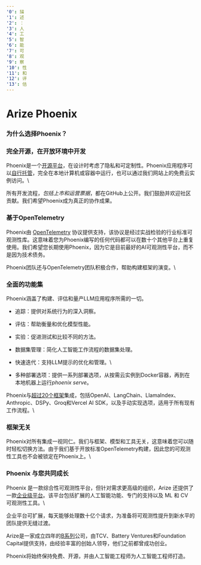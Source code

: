 ```yaml
---
'0': 描
'1': 述
'2': ：
'3': 人
'4': 工
'5': 智
'6': 能
'7': 可
'8': 观
'9': 察
'10': 性
'11': 和
'12': 评
'13': 估
---
```


# Arize Phoenix

### 为什么选择Phoenix？

### 完全开源，在开放环境中开发

Phoenix是一个[开源平台](https://github.com/Arize-ai/phoenix)，在设计时考虑了隐私和可定制性。Phoenix应用程序可以[自行托管](https://docs.arize.com/phoenix/deployment)，完全在本地计算机或容器中运行，也可以通过我们网站上的免费云实例访问。\


所有开发流程，_包括上市和运营票据_，都在GitHub上公开。我们鼓励并欢迎社区贡献。我们希望Phoenix成为真正的协作成果。

### 基于OpenTelemetry 

Phoenix由 [OpenTelemetry](https://opentelemetry.io/) 协议提供支持，该协议是经过实战检验的行业标准可观测性库。这意味着您为Phoenix编写的任何代码都可以在数十个其他平台上重复使用。我们希望您长期使用Phoenix，因为它是目前最好的AI可观测性平台，而不是因为技术债务。

Phoenix团队还与OpenTelemetry团队积极合作，帮助构建框架的演变。\


### 全面的功能集

Phoenix涵盖了构建、评估和量产LLM应用程序所需的一切。

* 追踪：提供对系统行为的深入洞察。
* 评估：帮助衡量和优化模型性能。
* 实验：促进测试和比较不同的方法。
* 数据集管理：简化人工智能工作流程的数据集处理。
* 快速迭代：支持LLM提示的优化和管理。\

* 多种部署选项：提供一系列部署选项，从按需云实例到Docker容器，再到在本地机器上运&#x884C;_&#x70;hoenix serve_。

Phoenix与[超过20个框架](https://docs.arize.com/phoenix/tracing/integrations-tracing)集成，包括OpenAI、LangChain、LlamaIndex、Anthropic、DSPy、Groq和Vercel AI SDK，以及手动实现选项，适用于所有现有工作流程。\


### 框架无关

Phoenix对所有集成一视同仁。我们与框架、模型和工具无关，这意味着您可以随时轻松切换方法。由于我们基于开放标准OpenTelemetry构建，因此您的可观测性工具也不会被锁定在Phoenix上。\


### Phoenix 与您共同成长

Phoenix 是一款综合性可观测性平台，但针对需求更高级的组织，Arize 还提供了一款[企业级平台](https://arize.com/)。该平台包括扩展的人工智能功能、专门的支持以及 ML 和 CV 可观测性工具。\


企业平台可扩展，每天能够处理数十亿个请求，为准备将可观测性提升到新水平的团队提供无缝过渡。

Arize是一家成立四年的[B系列](https://techcrunch.com/2022/09/08/arize-lands-38m-to-grow-its-mlops-platform-for-the-enterprise/?guccounter=1)公司，由TCV、Battery Ventures和Foundation Capital提供支持，由经验丰富的创始人领导，他们之前都曾成功创业。

Phoenix将始终保持免费、开源，并由人工智能工程师为人工智能工程师打造。
